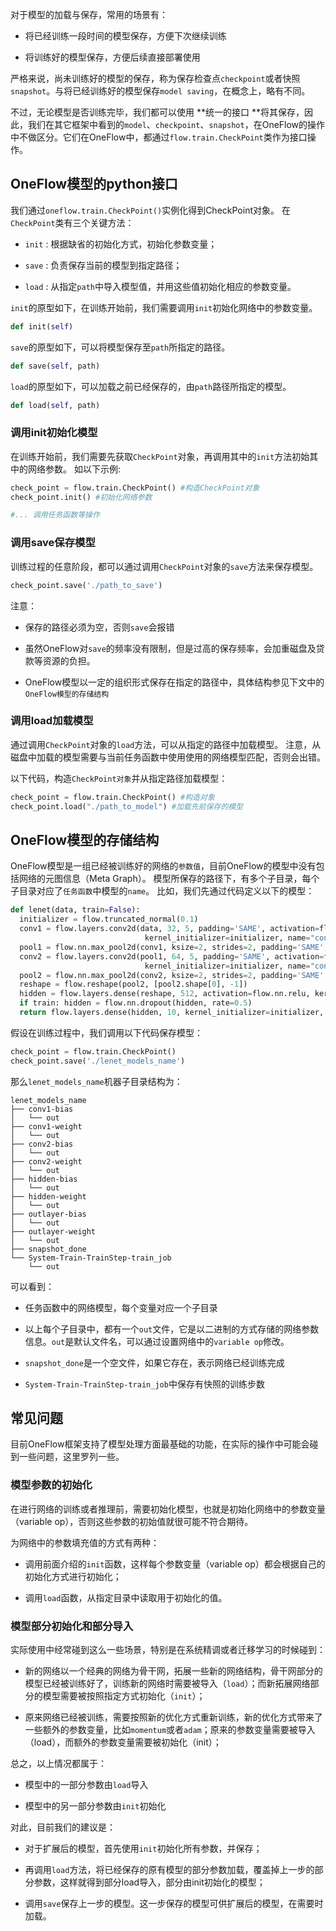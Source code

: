 对于模型的加载与保存，常用的场景有：

* 将已经训练一段时间的模型保存，方便下次继续训练

* 将训练好的模型保存，方便后续直接部署使用

严格来说，尚未训练好的模型的保存，称为保存检查点`checkpoint`或者快照`snapshot`。与将已经训练好的模型保存`model saving`，在概念上，略有不同。

不过，无论模型是否训练完毕，我们都可以使用 **统一的接口 **将其保存，因此，我们在其它框架中看到的`model`、`checkpoint`、`snapshot`，在OneFlow的操作中不做区分。它们在OneFlow中，都通过`flow.train.CheckPoint`类作为接口操作。



## OneFlow模型的python接口

我们通过`oneflow.train.CheckPoint()`实例化得到CheckPoint对象。
在`CheckPoint`类有三个关键方法：

* `init` : 根据缺省的初始化方式，初始化参数变量；

* `save` : 负责保存当前的模型到指定路径；

* `load` : 从指定`path`中导入模型值，并用这些值初始化相应的参数变量。

`init`的原型如下，在训练开始前，我们需要调用`init`初始化网络中的参数变量。

```python
def init(self)
```

`save`的原型如下，可以将模型保存至`path`所指定的路径。
```python
def save(self, path)
```

`load`的原型如下，可以加载之前已经保存的，由`path`路径所指定的模型。
```python
def load(self, path)
```

### 调用init初始化模型
在训练开始前，我们需要先获取`CheckPoint`对象，再调用其中的`init`方法初始其中的网络参数。
如以下示例:

```python
check_point = flow.train.CheckPoint() #构造CheckPoint对象
check_point.init() #初始化网络参数

#... 调用任务函数等操作
```

### 调用save保存模型

训练过程的任意阶段，都可以通过调用`CheckPoint`对象的`save`方法来保存模型。
```py
check_point.save('./path_to_save')
```
注意：

* 保存的路径必须为空，否则`save`会报错

* 虽然OneFlow对`save`的频率没有限制，但是过高的保存频率，会加重磁盘及贷款等资源的负担。

* OneFlow模型以一定的组织形式保存在指定的路径中，具体结构参见下文中的`OneFlow模型的存储结构`

### 调用load加载模型
通过调用`CheckPoint`对象的`load`方法，可以从指定的路径中加载模型。
注意，从磁盘中加载的模型需要与当前任务函数中使用使用的网络模型匹配，否则会出错。

以下代码，构造`CheckPoint对象`并从指定路径加载模型：
```python
check_point = flow.train.CheckPoint() #构造对象
check_point.load("./path_to_model") #加载先前保存的模型
```


## OneFlow模型的存储结构
OneFlow模型是一组已经被训练好的网络的`参数值`，目前OneFlow的模型中没有包括网络的元图信息（Meta Graph）。
模型所保存的路径下，有多个子目录，每个子目录对应了`任务函数`中模型的`name`。
比如，我们先通过代码定义以下的模型：

```python
def lenet(data, train=False):
  initializer = flow.truncated_normal(0.1)
  conv1 = flow.layers.conv2d(data, 32, 5, padding='SAME', activation=flow.nn.relu,
                              kernel_initializer=initializer, name="conv1")
  pool1 = flow.nn.max_pool2d(conv1, ksize=2, strides=2, padding='SAME', name="pool1")
  conv2 = flow.layers.conv2d(pool1, 64, 5, padding='SAME', activation=flow.nn.relu,
                              kernel_initializer=initializer, name="conv2")
  pool2 = flow.nn.max_pool2d(conv2, ksize=2, strides=2, padding='SAME', name="pool2")
  reshape = flow.reshape(pool2, [pool2.shape[0], -1])
  hidden = flow.layers.dense(reshape, 512, activation=flow.nn.relu, kernel_initializer=initializer, name="hidden")
  if train: hidden = flow.nn.dropout(hidden, rate=0.5)
  return flow.layers.dense(hidden, 10, kernel_initializer=initializer, name="outlayer")
```
假设在训练过程中，我们调用以下代码保存模型：
```python
check_point = flow.train.CheckPoint()
check_point.save('./lenet_models_name') 
```
那么`lenet_models_name`机器子目录结构为：
```
lenet_models_name
├── conv1-bias
│   └── out
├── conv1-weight
│   └── out
├── conv2-bias
│   └── out
├── conv2-weight
│   └── out
├── hidden-bias
│   └── out
├── hidden-weight
│   └── out
├── outlayer-bias
│   └── out
├── outlayer-weight
│   └── out
├── snapshot_done
└── System-Train-TrainStep-train_job
    └── out
```

可以看到：

* 任务函数中的网络模型，每个变量对应一个子目录

* 以上每个子目录中，都有一个`out`文件，它是以二进制的方式存储的网络参数信息。`out`是默认文件名，可以通过设置网络中的`variable op`修改。

* `snapshot_done`是一个空文件，如果它存在，表示网络已经训练完成

* `System-Train-TrainStep-train_job`中保存有快照的训练步数


## 常见问题

目前OneFlow框架支持了模型处理方面最基础的功能，在实际的操作中可能会碰到一些问题，这里罗列一些。

### 模型参数的初始化
在进行网络的训练或者推理前，需要初始化模型，也就是初始化网络中的参数变量（variable op），否则这些参数的初始值就很可能不符合期待。

为网络中的参数填充值的方式有两种：

* 调用前面介绍的`init`函数，这样每个参数变量（variable op）都会根据自己的初始化方式进行初始化；

* 调用`load`函数，从指定目录中读取用于初始化的值。

### 模型部分初始化和部分导入
实际使用中经常碰到这么一些场景，特别是在系统精调或者迁移学习的时候碰到：

* 新的网络以一个经典的网络为骨干网，拓展一些新的网络结构，骨干网部分的模型已经被训练好了，训练新的网络时需要被导入（`load`）；而新拓展网络部分的模型需要被按照指定方式初始化（`init`）；

* 原来网络已经被训练，需要按照新的优化方式重新训练，新的优化方式带来了一些额外的参数变量，比如`momentum`或者`adam`；原来的参数变量需要被导入（load），而额外的参数变量需要被初始化（init）；

总之，以上情况都属于：

* 模型中的一部分参数由`load`导入

* 模型中的另一部分参数由`init`初始化

对此，目前我们的建议是：

* 对于扩展后的模型，首先使用`init`初始化所有参数，并保存；

* 再调用`load`方法，将已经保存的原有模型的部分参数加载，覆盖掉上一步的部分参数，这样就得到部分load导入，部分由init初始化的模型；

* 调用`save`保存上一步的模型。这一步保存的模型可供扩展后的模型，在需要时加载。
